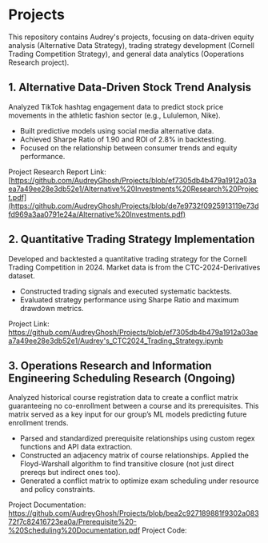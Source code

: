 # Projects
This repository contains Audrey's projects, focusing on data-driven equity analysis (Alternative Data Strategy), trading strategy development (Cornell Trading Competition Strategy), and general data analytics (Ooperations Research project).

## 1. Alternative Data-Driven Stock Trend Analysis

Analyzed TikTok hashtag engagement data to predict stock price movements in the athletic fashion sector (e.g., Lululemon, Nike).
- Built predictive models using social media alternative data.
- Achieved Sharpe Ratio of 1.90 and ROI of 2.8% in backtesting.
- Focused on the relationship between consumer trends and equity performance.
  
Project Research Report Link: [https://github.com/AudreyGhosh/Projects/blob/ef7305db4b479a1912a03aea7a49ee28e3db52e1/Alternative%20Investments%20Research%20Project.pdf](https://github.com/AudreyGhosh/Projects/blob/de7e9732f0925913119e73dfd969a3aa0791e24a/Alternative%20Investments.pdf)

## 2. Quantitative Trading Strategy Implementation

Developed and backtested a quantitative trading strategy for the Cornell Trading Competition in 2024. Market data is from the CTC-2024-Derivatives dataset.
- Constructed trading signals and executed systematic backtests.
- Evaluated strategy performance using Sharpe Ratio and maximum drawdown metrics.

Project Link: https://github.com/AudreyGhosh/Projects/blob/ef7305db4b479a1912a03aea7a49ee28e3db52e1/Audrey's_CTC2024_Trading_Strategy.ipynb

## 3. Operations Research and Information Engineering Scheduling Research (Ongoing)

Analyzed historical course registration data to create a conflict matrix guaranteeing no co-enrollment between a course and its prerequisites. This matrix served as a key input for our group’s ML models predicting future enrollment trends.
- Parsed and standardized prerequisite relationships using custom regex functions and API data extraction.
- Constructed an adjacency matrix of course relationships. Applied the Floyd-Warshall algorithm to find transitive closure (not just direct prereqs but indirect ones too).
- Generated a conflict matrix to optimize exam scheduling under resource and policy constraints.

Project Documentation: https://github.com/AudreyGhosh/Projects/blob/bea2c927189881f9302a08372f7c82416723ea0a/Prerequisite%20-%20Scheduling%20Documentation.pdf
Project Code: 
